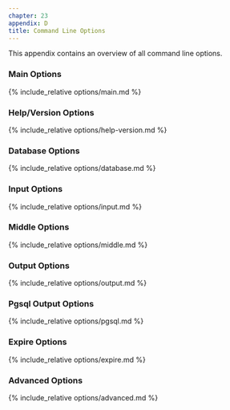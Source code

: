 ```yaml
---
chapter: 23
appendix: D
title: Command Line Options
---
```


This appendix contains an overview of all command line options.

### Main Options

{% include_relative options/main.md %}

### Help/Version Options

{% include_relative options/help-version.md %}

### Database Options

{% include_relative options/database.md %}

### Input Options

{% include_relative options/input.md %}

### Middle Options

{% include_relative options/middle.md %}

### Output Options

{% include_relative options/output.md %}

### Pgsql Output Options

{% include_relative options/pgsql.md %}

### Expire Options

{% include_relative options/expire.md %}

### Advanced Options

{% include_relative options/advanced.md %}

